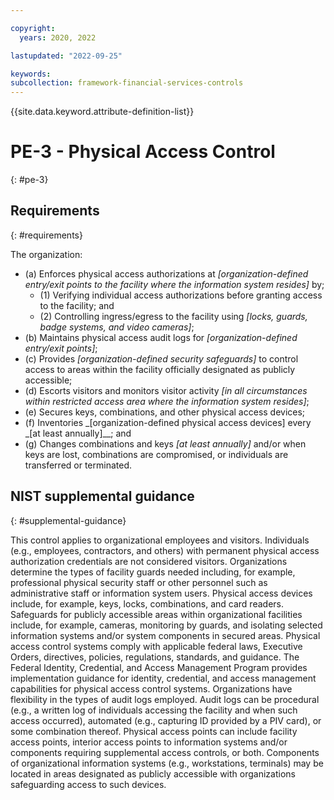 ```yaml
---

copyright:
  years: 2020, 2022

lastupdated: "2022-09-25"

keywords: 
subcollection: framework-financial-services-controls
---
```


{{site.data.keyword.attribute-definition-list}}

         
# PE-3 - Physical Access Control
{: #pe-3}

## Requirements
{: #requirements}

The organization:

- (a) Enforces physical access authorizations at _[organization-defined entry/exit points to the facility where the information system resides]_ by;
    - (1) Verifying individual access authorizations before granting access to the facility; and
    - (2) Controlling ingress/egress to the facility using _[locks, guards, badge systems, and video cameras]_;
- (b) Maintains physical access audit logs for _[organization-defined entry/exit points]_;
- (c) Provides _[organization-defined security safeguards]_ to control access to areas within the facility officially designated as publicly accessible;
- (d) Escorts visitors and monitors visitor activity _[in all circumstances within restricted access area where the information system resides]_;
- (e) Secures keys, combinations, and other physical access devices;
- (f) Inventories _[organization-defined physical access devices] every _[at least annually]__; and
- (g) Changes combinations and keys _[at least annually]_ and/or when keys are lost, combinations are compromised, or individuals are transferred or terminated.

## NIST supplemental guidance
{: #supplemental-guidance}

This control applies to organizational employees and visitors. Individuals (e.g., employees, contractors, and others) with permanent physical access authorization credentials are not considered visitors. Organizations determine the types of facility guards needed including, for example, professional physical security staff or other personnel such as administrative staff or information system users. Physical access devices include, for example, keys, locks, combinations, and card readers. Safeguards for publicly accessible areas within organizational facilities include, for example, cameras, monitoring by guards, and isolating selected information systems and/or system components in secured areas. Physical access control systems comply with applicable federal laws, Executive Orders, directives, policies, regulations, standards, and guidance. The Federal Identity, Credential, and Access Management Program provides implementation guidance for identity, credential, and access management capabilities for physical access control systems. Organizations have flexibility in the types of audit logs employed. Audit logs can be procedural (e.g., a written log of individuals accessing the facility and when such access occurred), automated (e.g., capturing ID provided by a PIV card), or some combination thereof. Physical access points can include facility access points, interior access points to information systems and/or components requiring supplemental access controls, or both. Components of organizational information systems (e.g., workstations, terminals) may be located in areas designated as publicly accessible with organizations safeguarding access to such devices.




